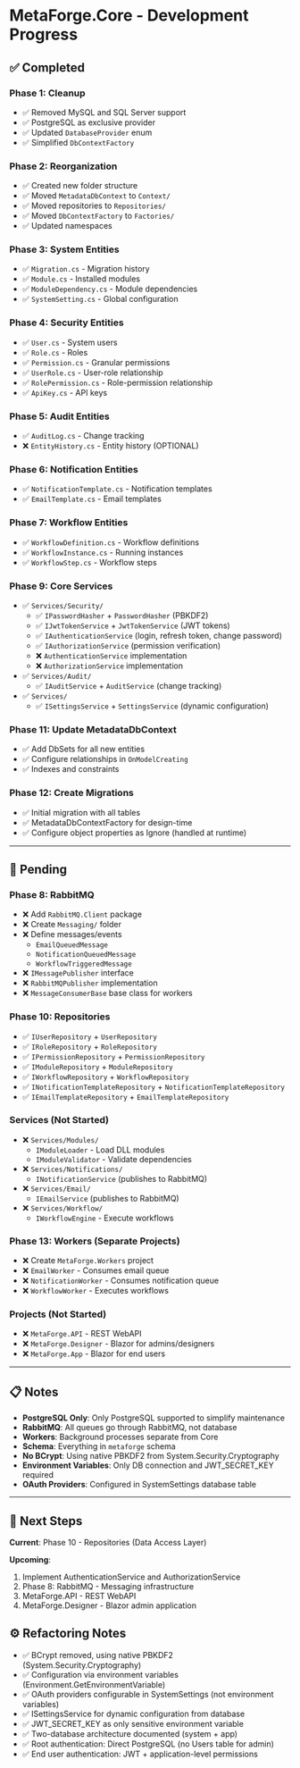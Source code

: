 # MetaForge.Core - Development Progress

## ✅ Completed

### Phase 1: Cleanup
- ✅ Removed MySQL and SQL Server support
- ✅ PostgreSQL as exclusive provider
- ✅ Updated `DatabaseProvider` enum
- ✅ Simplified `DbContextFactory`

### Phase 2: Reorganization
- ✅ Created new folder structure
- ✅ Moved `MetadataDbContext` to `Context/`
- ✅ Moved repositories to `Repositories/`
- ✅ Moved `DbContextFactory` to `Factories/`
- ✅ Updated namespaces

### Phase 3: System Entities
- ✅ `Migration.cs` - Migration history
- ✅ `Module.cs` - Installed modules
- ✅ `ModuleDependency.cs` - Module dependencies
- ✅ `SystemSetting.cs` - Global configuration

### Phase 4: Security Entities
- ✅ `User.cs` - System users
- ✅ `Role.cs` - Roles
- ✅ `Permission.cs` - Granular permissions
- ✅ `UserRole.cs` - User-role relationship
- ✅ `RolePermission.cs` - Role-permission relationship
- ✅ `ApiKey.cs` - API keys

### Phase 5: Audit Entities
- ✅ `AuditLog.cs` - Change tracking
- ❌ `EntityHistory.cs` - Entity history (OPTIONAL)

### Phase 6: Notification Entities
- ✅ `NotificationTemplate.cs` - Notification templates
- ✅ `EmailTemplate.cs` - Email templates

### Phase 7: Workflow Entities
- ✅ `WorkflowDefinition.cs` - Workflow definitions
- ✅ `WorkflowInstance.cs` - Running instances
- ✅ `WorkflowStep.cs` - Workflow steps

### Phase 9: Core Services
- ✅ `Services/Security/`
  - ✅ `IPasswordHasher` + `PasswordHasher` (PBKDF2)
  - ✅ `IJwtTokenService` + `JwtTokenService` (JWT tokens)
  - ✅ `IAuthenticationService` (login, refresh token, change password)
  - ✅ `IAuthorizationService` (permission verification)
  - ❌ `AuthenticationService` implementation
  - ❌ `AuthorizationService` implementation
- ✅ `Services/Audit/`
  - ✅ `IAuditService` + `AuditService` (change tracking)
- ✅ `Services/`
  - ✅ `ISettingsService` + `SettingsService` (dynamic configuration)

### Phase 11: Update MetadataDbContext
- ✅ Add DbSets for all new entities
- ✅ Configure relationships in `OnModelCreating`
- ✅ Indexes and constraints

### Phase 12: Create Migrations
- ✅ Initial migration with all tables
- ✅ MetadataDbContextFactory for design-time
- ✅ Configure object properties as Ignore (handled at runtime)

---

## 🚧 Pending

### Phase 8: RabbitMQ
- ❌ Add `RabbitMQ.Client` package
- ❌ Create `Messaging/` folder
- ❌ Define messages/events
  - `EmailQueuedMessage`
  - `NotificationQueuedMessage`
  - `WorkflowTriggeredMessage`
- ❌ `IMessagePublisher` interface
- ❌ `RabbitMQPublisher` implementation
- ❌ `MessageConsumerBase` base class for workers

### Phase 10: Repositories
- ✅ `IUserRepository` + `UserRepository`
- ✅ `IRoleRepository` + `RoleRepository`
- ✅ `IPermissionRepository` + `PermissionRepository`
- ✅ `IModuleRepository` + `ModuleRepository`
- ✅ `IWorkflowRepository` + `WorkflowRepository`
- ✅ `INotificationTemplateRepository` + `NotificationTemplateRepository`
- ✅ `IEmailTemplateRepository` + `EmailTemplateRepository`

### Services (Not Started)
- ❌ `Services/Modules/`
  - `IModuleLoader` - Load DLL modules
  - `IModuleValidator` - Validate dependencies
- ❌ `Services/Notifications/`
  - `INotificationService` (publishes to RabbitMQ)
- ❌ `Services/Email/`
  - `IEmailService` (publishes to RabbitMQ)
- ❌ `Services/Workflow/`
  - `IWorkflowEngine` - Execute workflows

### Phase 13: Workers (Separate Projects)
- ❌ Create `MetaForge.Workers` project
- ❌ `EmailWorker` - Consumes email queue
- ❌ `NotificationWorker` - Consumes notification queue
- ❌ `WorkflowWorker` - Executes workflows

### Projects (Not Started)
- ❌ `MetaForge.API` - REST WebAPI
- ❌ `MetaForge.Designer` - Blazor for admins/designers
- ❌ `MetaForge.App` - Blazor for end users

---

## 📋 Notes

- **PostgreSQL Only**: Only PostgreSQL supported to simplify maintenance
- **RabbitMQ**: All queues go through RabbitMQ, not database
- **Workers**: Background processes separate from Core
- **Schema**: Everything in `metaforge` schema
- **No BCrypt**: Using native PBKDF2 from System.Security.Cryptography
- **Environment Variables**: Only DB connection and JWT_SECRET_KEY required
- **OAuth Providers**: Configured in SystemSettings database table

---

## 🎯 Next Steps

**Current**: Phase 10 - Repositories (Data Access Layer)

**Upcoming**:
1. Implement AuthenticationService and AuthorizationService
2. Phase 8: RabbitMQ - Messaging infrastructure
3. MetaForge.API - REST WebAPI
4. MetaForge.Designer - Blazor admin application

## ⚙️ Refactoring Notes

- ✅ BCrypt removed, using native PBKDF2 (System.Security.Cryptography)
- ✅ Configuration via environment variables (Environment.GetEnvironmentVariable)
- ✅ OAuth providers configurable in SystemSettings (not environment variables)
- ✅ ISettingsService for dynamic configuration from database
- ✅ JWT_SECRET_KEY as only sensitive environment variable
- ✅ Two-database architecture documented (system + app)
- ✅ Root authentication: Direct PostgreSQL (no Users table for admin)
- ✅ End user authentication: JWT + application-level permissions

